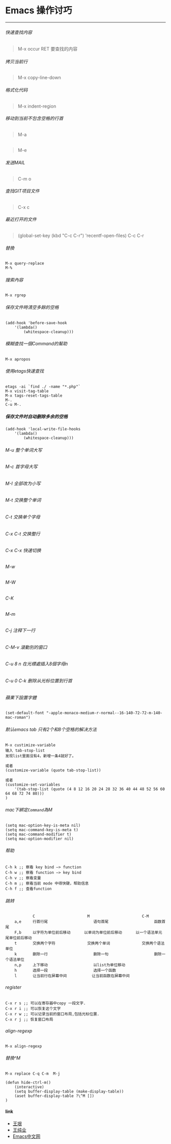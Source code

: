 # Emacs 操作讨巧
----

###### 快速查找内容
> M-x occur RET 要查找的内容

###### 拷贝当前行
> M-x copy-line-down

###### 格式化代码
> M-x indent-region

###### 移动到当前不包含空格的行首

> M-a

######

> M-e

######  发送MAIL

> C-m o

###### 查找GIT项目文件
> C-x c

###### 最近打开的文件
> (global-set-key (kbd "C-c C-r") 'recentf-open-files)
> C-c C-r

###### 替換
	M-x query-replace
	M-%

###### 搜索內容
	M-x rgrep

###### 保存文件時清空多餘的空格

	(add-hook 'before-save-hook
		'(lambda()
			(whitespace-cleanup)))

###### 模糊查找一個Command的幫助
	M-x apropos

###### 使用etags快速查找
	etags -ai `find ./ -name "*.php"`
	M-x visit-tag-table
	M-x tags-reset-tags-table
	M-.
	C-u M-.


##### 保存文件时自动删除多余的空格
	(add-hook 'local-write-file-hooks
		'(lambda()
			(whitespace-cleanup)))
###### M-u 整个单词大写
###### M-c 首字母大写
###### M-I 全部改为小写
###### M-t 交换整个单词
###### C-t 交换单个字母
###### C-x C-t 交换整行
###### C-x C-x 快速切换
###### M-w
###### M-W
###### C-K
###### M-m
###### C-j 注释下一行
###### C-M-v 滾動別的窗口
###### C-u 8 n 在光標處插入8個字母n
###### C-u 0 C-k 删除从光标位置到行首
###### 蘋果下設置字體
    (set-default-font "-apple-monaco-medium-r-normal--16-140-72-72-m-140-mac-roman")
    
###### 默认emacs tab 只有2个和8个空格的解决方法
	M-x custimize-variable
	输入 tab-stop-list
	发现list里面没有4，新增一条4就好了。
	
	或者
	(customize-variable (quote tab-stop-list))
	
	或者
	(customize-set-variables
		'(tab-stop-list (quote (4 8 12 16 20 24 28 32 36 40 44 48 52 56 60 64 68 72 74 80)))
	)

###### mac下綁定`Command`為M

    (setq mac-option-key-is-meta nil)
    (setq mac-command-key-is-meta t)
    (setq mac-command-modifier t)
    (setq mac-option-modifier nil)

###### 帮助
	C-h k ;; 察看 key bind —> function
	C-h w ;; 察看 function —> key bind
	C-h v ;; 察看变量
	C-h m ;; 察看当前 mode 中得快键，帮助信息
	C-h f ;; 查看function

###### 跳转
				C						M 						C-M
		a,e		行首行尾					语句首尾					函数首尾
		F,b		以字符为单位前后移动		以单词为单位前后移动		以一个语法单元尾单位前后移动
		t		交换两个字符				交换两个单词				交换两个语法单位
		k		删除一行					删除一句					删除一个语法单位
 		n,p		上下移动					以list为单位移动
 		h		选择一段					选择一个函数
 		l		让当前行在屏幕中间			让当前函数在屏幕中间

###### register
	C-x r s ;; 可以在寄存器中copy 一段文字.
	C-x r i ;; 可以恢复这个文字
	C-x r w ;; 可以记录当前的窗口布局,包括光标位置.
	C-x r j ;; 恢复窗口布局

###### align-regexp
	M-x align-regexp
	
###### 替換^M

	M-x replace C-q C-m  M-j

	(defun hide-ctrl-m()
		(interactive)
		(setq buffer-display-table (make-display-table))
		(aset buffer-display-table ?\^M [])
	)

#### link
* [王垠](http://docs.huihoo.com/homepage/shredderyin/links.html)
* [王纯业](http://ann77.emacser.com/)
* [Emacs中文网](http://emacser.com/)
